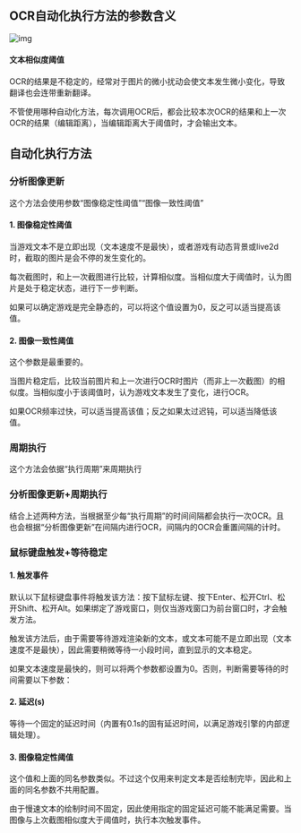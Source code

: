 ## OCR自动化执行方法的参数含义

![img](https://image.lunatranslator.org/zh/ocrauto.png)

#### 文本相似度阈值

OCR的结果是不稳定的，经常对于图片的微小扰动会使文本发生微小变化，导致翻译也会连带重新翻译。

不管使用哪种自动化方法，每次调用OCR后，都会比较本次OCR的结果和上一次OCR的结果（编辑距离），当编辑距离大于阈值时，才会输出文本。

## 自动化执行方法

### 分析图像更新

这个方法会使用参数“图像稳定性阈值”“图像一致性阈值”

#### 1. 图像稳定性阈值

当游戏文本不是立即出现（文本速度不是最快），或者游戏有动态背景或live2d时，截取的图片是会不停的发生变化的。

每次截图时，和上一次截图进行比较，计算相似度。当相似度大于阈值时，认为图片是处于稳定状态，进行下一步判断。

如果可以确定游戏是完全静态的，可以将这个值设置为0，反之可以适当提高该值。

#### 2. 图像一致性阈值

这个参数是最重要的。

当图片稳定后，比较当前图片和上一次进行OCR时图片（而非上一次截图）的相似度。当相似度小于该阈值时，认为游戏文本发生了变化，进行OCR。

如果OCR频率过快，可以适当提高该值；反之如果太过迟钝，可以适当降低该值。

### 周期执行

这个方法会依据“执行周期”来周期执行


### 分析图像更新+周期执行

结合上述两种方法，当根据至少每“执行周期”的时间间隔都会执行一次OCR。且也会根据“分析图像更新”在间隔内进行OCR，间隔内的OCR会重置间隔的计时。


### 鼠标键盘触发+等待稳定


#### 1. 触发事件

默认以下鼠标键盘事件将触发该方法：按下鼠标左键、按下Enter、松开Ctrl、松开Shift、松开Alt。如果绑定了游戏窗口，则仅当游戏窗口为前台窗口时，才会触发方法。


触发该方法后，由于需要等待游戏渲染新的文本，或文本可能不是立即出现（文本速度不是最快），因此需要稍微等待一小段时间，直到显示的文本稳定。

如果文本速度是最快的，则可以将两个参数都设置为0。否则，判断需要等待的时间需要以下参数：


#### 2. 延迟(s)

等待一个固定的延迟时间（内置有0.1s的固有延迟时间，以满足游戏引擎的内部逻辑处理）。

#### 3. 图像稳定性阈值

这个值和上面的同名参数类似。不过这个仅用来判定文本是否绘制完毕，因此和上面的同名参数不共用配置。

由于慢速文本的绘制时间不固定，因此使用指定的固定延迟可能不能满足需要。当图像与上次截图相似度大于阈值时，执行本次触发事件。